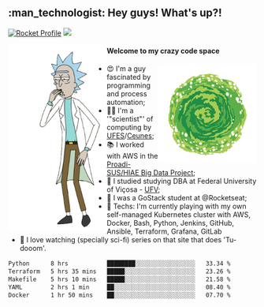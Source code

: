 
<h2> :man_technologist: Hey guys! What's up?!</h2>
                                                                         
[![Rocket Profile](https://img.shields.io/static/v1?label=Rocketseat&message=Profile&colorA=purple&color=black&logo=Rocket&logoColor=white)](https://app.rocketseat.com.br/me/elyabe)
<a href="https://www.linkedin.com/in/elyabe/"><img src="https://img.shields.io/badge/LinkedIn-informational?logo=linkedin"/></a>

<img align='left' src="https://raw.githubusercontent.com/Elyabe/Elyabe/master/images/rick-dancing.gif" width='200'>

                       
#### Welcome to my crazy code space 
<img align='right' src="https://raw.githubusercontent.com/Elyabe/elyabe/master/images/portal-3.gif" width='200'>

- :heart_eyes: I'm a guy fascinated by programming and process automation; 
- :office_worker: I'm a '"scientist"' of computing by [UFES](http://ufes.br)/[Ceunes](http://ceunes.ufes.br);
- :books: I worked with AWS in the [Proadi-SUS/HIAE Big Data Project](https://hospitais.proadi-sus.org.br/projetos/24/big-data);
- :memo: I studied studying DBA at Federal University of Viçosa - [UFV](http://ufv.br);
- :rocket: I was a GoStack student at @Rocketseat;
- :green_heart: Techs: I'm currently playing with my own self-managed Kubernetes cluster with AWS, Docker, Bash, Python, Jenkins, GitHub, Ansible, Terraform, Grafana, GitLab
- :movie_camera: I love watching (specially sci-fi) series on that site that does 'Tu-dooom'.

<!--START_SECTION:waka-->
```text
Python      8 hrs           ████████░░░░░░░░░░░░░░░░░   33.34 % 
Terraform   5 hrs 35 mins   █████░░░░░░░░░░░░░░░░░░░░   23.26 % 
Makefile    5 hrs 10 mins   █████░░░░░░░░░░░░░░░░░░░░   21.58 % 
YAML        2 hrs 1 min     ██░░░░░░░░░░░░░░░░░░░░░░░   08.40 % 
Docker      1 hr 50 mins    ██░░░░░░░░░░░░░░░░░░░░░░░   07.70 %
```
<!--END_SECTION:waka-->
